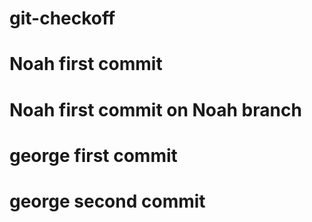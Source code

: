 # git-checkoff

# Noah first commit

# Noah first commit on Noah branch

# george first commit

# george second commit
